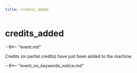 ```yaml
---
title: credits_added
---
```


# credits_added


--8<-- "event.md"

Credits (or partial credits) have just been added to the machine.

--8<-- "event_no_keywords_notice.md"

